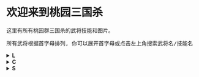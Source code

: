 # 欢迎来到桃园三国杀

这里有所有桃园群三国杀的武将技能和图片。

<pre>所有武将根据首字母排列, 你可以展开首字母或点击左上角搜索武将名/技能名</pre>

<details>
    <summary>
        <strong>L</strong>
    </summary>
    <a href=pages/刘备.md>刘备</a>
</details>

<details>
    <summary>
        <strong>C</strong>
    </summary>
    <a href=pages/曹操.md>曹操</a>
</details>

<details>
    <summary>
        <strong>S</strong>
    </summary>
    <a href=pages/孙权.md>孙权</a>
</details>